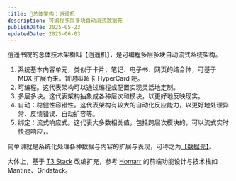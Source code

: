 ```yaml
---
title: 🏰总体架构：逍遥机
description: 可编程多层多块自动流式数据壳
publishDate: 2025-05-23
updatedDate: 2025-06-03
---
```


逍遥书院的总体技术架构叫【逍遥机】，是可编程多层多块自动流式系统架构。

1. 系统基本内容单元，类似于卡片、笔记、电子书、网页的结合体，可基于 MDX 扩展而来。暂时叫超卡 HyperCard 吧。
2. 可编程。这代表架构可以通过编程或配置实现灵活地定制。
3. 多层多块。这代表架构抽象成各种层次和模块，以更好地反映现实。
4. 自动：稳健性容错性。这代表架构有较大的自动化反应能力，以更好地处理异常、反馈错误、自动扩容等。
5. 绑定：流式响应式。这代表大多数相关值，包括跨层次模块的，可以流式实时快速响应，。

简单讲就是系统化处理各种数据与内容的扩展与表现，可称之为[【数据壳】](/livecat/6-data-shell)。

大体上，基于 [T3 Stack](https://create.t3.gg) 改编扩充，参考 [Homarr](https://homarr.dev) 的前端功能设计与技术栈如 Mantine、Gridstack。
